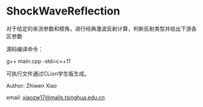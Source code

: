 # ShockWaveReflection
对于给定的来流参数和楔角，进行经典激波反射计算，判断反射类型并给出下游各区参数

源码编译命令：

g++ main.cpp -std=c++11

可执行文件通过CLion学生版生成。





Author: Zhiwen Xiao

email: xiaozw17@mails.tsinghua.edu.cn